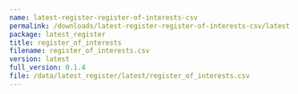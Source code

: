 ```yaml
---
name: latest-register-register-of-interests-csv
permalink: /downloads/latest-register-register-of-interests-csv/latest
package: latest_register
title: register_of_interests
filename: register_of_interests.csv
version: latest
full_version: 0.1.4
file: /data/latest_register/latest/register_of_interests.csv
---
```

